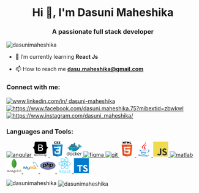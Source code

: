 <h1 align="center">Hi 👋, I'm Dasuni Maheshika</h1>
<h3 align="center">A passionate full stack developer</h3>

<p align="left"> <img src="https://www.google.com/imgres?imgurl=https%3A%2F%2Fcamo.githubusercontent.com%2F374987f773148e46b1851b9e3bc4bf71b182562dd002620ef3e4263cb3997130%2F68747470733a2f2f6d69726f2e6d656469756d2e636f6d2f6d61782f3837352f312a7164415731546a434e353768316c6275757a766368672e676966&tbnid=lahMOKRfUGYsqM&vet=12ahUKEwiEuI-gpov_AhWSi9gFHaO6AlIQMygAegUIARDMAQ..i&imgrefurl=https%3A%2F%2Fgithub.com%2FGulchinTaghizade&docid=yclGJnecT1u2KM&w=800&h=600&q=animated%20coding%20gif%20girl&hl=en&ved=2ahUKEwiEuI-gpov_AhWSi9gFHaO6AlIQMygAegUIARDMAQ" alt="dasunimaheshika" /> </p>

- 🌱 I’m currently learning **React Js**

- 📫 How to reach me **dasu.maheshika@gmail.com**

<h3 align="left">Connect with me:</h3>
<p align="left">
<a href="https://linkedin.com/in/www.linkedin.com/in/ dasuni-maheshika" target="blank"><img align="center" src="https://raw.githubusercontent.com/rahuldkjain/github-profile-readme-generator/master/src/images/icons/Social/linked-in-alt.svg" alt="www.linkedin.com/in/ dasuni-maheshika" height="30" width="40" /></a>
<a href="https://fb.com/https://www.facebook.com/dasuni.maheshika.75?mibextid=zbwkwl" target="blank"><img align="center" src="https://raw.githubusercontent.com/rahuldkjain/github-profile-readme-generator/master/src/images/icons/Social/facebook.svg" alt="https://www.facebook.com/dasuni.maheshika.75?mibextid=zbwkwl" height="30" width="40" /></a>
<a href="https://instagram.com/https://www.instagram.com/dasuni_maheshika/" target="blank"><img align="center" src="https://raw.githubusercontent.com/rahuldkjain/github-profile-readme-generator/master/src/images/icons/Social/instagram.svg" alt="https://www.instagram.com/dasuni_maheshika/" height="30" width="40" /></a>
</p>

<h3 align="left">Languages and Tools:</h3>
<p align="left"> <a href="https://angular.io" target="_blank" rel="noreferrer"> <img src="https://angular.io/assets/images/logos/angular/angular.svg" alt="angular" width="40" height="40"/> </a> <a href="https://getbootstrap.com" target="_blank" rel="noreferrer"> <img src="https://raw.githubusercontent.com/devicons/devicon/master/icons/bootstrap/bootstrap-plain-wordmark.svg" alt="bootstrap" width="40" height="40"/> </a> <a href="https://www.w3schools.com/css/" target="_blank" rel="noreferrer"> <img src="https://raw.githubusercontent.com/devicons/devicon/master/icons/css3/css3-original-wordmark.svg" alt="css3" width="40" height="40"/> </a> <a href="https://www.docker.com/" target="_blank" rel="noreferrer"> <img src="https://raw.githubusercontent.com/devicons/devicon/master/icons/docker/docker-original-wordmark.svg" alt="docker" width="40" height="40"/> </a> <a href="https://www.figma.com/" target="_blank" rel="noreferrer"> <img src="https://www.vectorlogo.zone/logos/figma/figma-icon.svg" alt="figma" width="40" height="40"/> </a> <a href="https://git-scm.com/" target="_blank" rel="noreferrer"> <img src="https://www.vectorlogo.zone/logos/git-scm/git-scm-icon.svg" alt="git" width="40" height="40"/> </a> <a href="https://www.w3.org/html/" target="_blank" rel="noreferrer"> <img src="https://raw.githubusercontent.com/devicons/devicon/master/icons/html5/html5-original-wordmark.svg" alt="html5" width="40" height="40"/> </a> <a href="https://www.java.com" target="_blank" rel="noreferrer"> <img src="https://raw.githubusercontent.com/devicons/devicon/master/icons/java/java-original.svg" alt="java" width="40" height="40"/> </a> <a href="https://developer.mozilla.org/en-US/docs/Web/JavaScript" target="_blank" rel="noreferrer"> <img src="https://raw.githubusercontent.com/devicons/devicon/master/icons/javascript/javascript-original.svg" alt="javascript" width="40" height="40"/> </a> <a href="https://www.mathworks.com/" target="_blank" rel="noreferrer"> <img src="https://upload.wikimedia.org/wikipedia/commons/2/21/Matlab_Logo.png" alt="matlab" width="40" height="40"/> </a> <a href="https://www.mongodb.com/" target="_blank" rel="noreferrer"> <img src="https://raw.githubusercontent.com/devicons/devicon/master/icons/mongodb/mongodb-original-wordmark.svg" alt="mongodb" width="40" height="40"/> </a> <a href="https://www.mysql.com/" target="_blank" rel="noreferrer"> <img src="https://raw.githubusercontent.com/devicons/devicon/master/icons/mysql/mysql-original-wordmark.svg" alt="mysql" width="40" height="40"/> </a> <a href="https://www.php.net" target="_blank" rel="noreferrer"> <img src="https://raw.githubusercontent.com/devicons/devicon/master/icons/php/php-original.svg" alt="php" width="40" height="40"/> </a> <a href="https://reactjs.org/" target="_blank" rel="noreferrer"> <img src="https://raw.githubusercontent.com/devicons/devicon/master/icons/react/react-original-wordmark.svg" alt="react" width="40" height="40"/> </a> <a href="https://www.typescriptlang.org/" target="_blank" rel="noreferrer"> <img src="https://raw.githubusercontent.com/devicons/devicon/master/icons/typescript/typescript-original.svg" alt="typescript" width="40" height="40"/> </a> </p>

<p><img align="left" src="https://github-readme-stats.vercel.app/api/top-langs?username=dasunimaheshika&show_icons=true&locale=en&layout=compact" alt="dasunimaheshika" /></p>

<p>&nbsp;<img align="center" src="https://github-readme-stats.vercel.app/api?username=dasunimaheshika&show_icons=true&locale=en" alt="dasunimaheshika" /></p>
